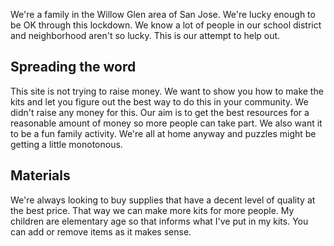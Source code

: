 We're a family in the Willow Glen area of San Jose.  We're lucky enough to be OK through this lockdown.  We know a lot of people in our school district and neighborhood aren't so lucky.  This is our attempt to help out.  

## Spreading the word
This site is not trying to raise money.  We want to show you how to make the kits and let you figure out the best way to do this in your community.  We didn't raise any money for this.  Our aim is to get the best resources for a reasonable amount of money so more people can take part.  We also want it to be a fun family activity.  We're all at home anyway and puzzles might be getting a little monotonous.

## Materials
We're always looking to buy supplies that have a decent level of quality at the best price.  That way we can make more kits for more people.  My children are elementary age so that informs what I've put in my kits.  You can add or remove items as it makes sense.
